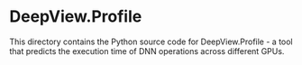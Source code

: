 DeepView.Profile
=======
This directory contains the Python source code for DeepView.Profile - a tool that predicts
the execution time of DNN operations across different GPUs.

